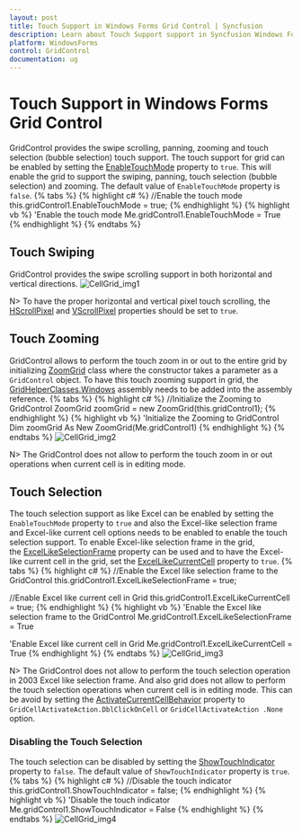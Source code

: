 ```yaml
---
layout: post
title: Touch Support in Windows Forms Grid Control | Syncfusion
description: Learn about Touch Support support in Syncfusion Windows Forms Grid Control, its elements and more details.
platform: WindowsForms
control: GridControl
documentation: ug
--- 
```


# Touch Support in Windows Forms Grid Control
GridControl provides the swipe scrolling, panning, zooming and touch selection (bubble selection) touch support. The touch support for grid can be enabled by setting the [EnableTouchMode](https://help.syncfusion.com/cr/windowsforms/Syncfusion.Windows.Forms.Grid.GridControl.html#Syncfusion_Windows_Forms_Grid_GridControl_EnableTouchMode) property to `true`. This will enable the grid to support the swiping, panning, touch selection (bubble selection) and zooming. The default value of `EnableTouchMode` property is `false`.
{% tabs %}
{% highlight c# %}
//Enable the touch mode
this.gridControl1.EnableTouchMode = true;
{% endhighlight %}
{% highlight vb %}
'Enable the touch mode
Me.gridControl1.EnableTouchMode = True
{% endhighlight %}
{% endtabs %}

## Touch Swiping
GridControl provides the swipe scrolling support in both horizontal and vertical directions.
![CellGrid_img1](TouchSupport_images/CellGrid_img1.png)

N> To have the proper horizontal and vertical pixel touch scrolling, the [HScrollPixel](https://help.syncfusion.com/cr/windowsforms/Syncfusion.Windows.Forms.Grid.GridControlBase.html#Syncfusion_Windows_Forms_Grid_GridControlBase_HScrollPixel) and [VScrollPixel](https://help.syncfusion.com/cr/windowsforms/Syncfusion.Windows.Forms.Grid.GridControlBase.html#Syncfusion_Windows_Forms_Grid_GridControlBase_VScrollPixel) properties should be set to `true`.

## Touch Zooming
GridControl allows to perform the touch zoom in or out to the entire grid by initializing [ZoomGrid](https://help.syncfusion.com/cr/windowsforms/Syncfusion.GridHelperClasses.ZoomGrid.html) class where the constructor takes a parameter as a `GridControl` object.
To have this touch zooming support in grid, the [GridHelperClasses.Windows](https://help.syncfusion.com/cr/windowsforms/Syncfusion.GridHelperClasses.html) assembly needs to be added into the assembly reference. 
{% tabs %}
{% highlight c# %}
//Initialize the Zooming to GridControl
ZoomGrid zoomGrid = new ZoomGrid(this.gridControl1);
{% endhighlight %}
{% highlight vb %}
'Initialize the Zooming to GridControl
Dim zoomGrid As New ZoomGrid(Me.gridControl1)
{% endhighlight %}
{% endtabs %}
![CellGrid_img2](TouchSupport_images/CellGrid_img2.png)

N> The GridControl does not allow to perform the touch zoom in or out operations when current cell is in editing mode.

## Touch Selection
The touch selection support as like Excel can be enabled by setting the `EnableTouchMode` property to `true` and also the Excel-like selection frame and Excel-like current cell options needs to be enabled to enable the touch selection support.
To enable Excel-like selection frame in the grid, the [ExcelLikeSelectionFrame](https://help.syncfusion.com/windowsforms/grid/ms-excel-like-features#excel-like-selection-frame) property can be used and to have the Excel-like current cell in the grid, set the [ExcelLikeCurrentCell](https://help.syncfusion.com/windowsforms/grid/ms-excel-like-features#excel-like-current-cell) property to `true`.
{% tabs %}
{% highlight c# %}
//Enable the Excel like selection frame to the GridControl
this.gridControl1.ExcelLikeSelectionFrame = true;

//Enable Excel like current cell in Grid 
this.gridControl1.ExcelLikeCurrentCell = true;
{% endhighlight %}
{% highlight vb %}
'Enable the Excel like selection frame to the GridControl
Me.gridControl1.ExcelLikeSelectionFrame = True

'Enable Excel like current cell in Grid 
Me.gridControl1.ExcelLikeCurrentCell = True
{% endhighlight %}
{% endtabs %}
![CellGrid_img3](TouchSupport_images/CellGrid_img3.png)

N> The GridControl does not allow to perform the touch selection operation in 2003 Excel like selection frame. And also grid does not allow to perform the touch selection operations when current cell is in editing mode. This can be avoid by setting the [ActivateCurrentCellBehavior](https://help.syncfusion.com/cr/windowsforms/Syncfusion.Windows.Forms.Grid.GridControl.html#Syncfusion_Windows_Forms_Grid_GridControl_ActivateCurrentCellBehavior) property to `GridCellActivateAction.DblClickOnCell` or `GridCellActivateAction .None` option.

### Disabling the Touch Selection
The touch selection can be disabled by setting the [ShowTouchIndicator](https://help.syncfusion.com/cr/windowsforms/Syncfusion.Windows.Forms.Grid.GridControlBase.html#Syncfusion_Windows_Forms_Grid_GridControlBase_ShowTouchIndicator) property to `false`. The default value of `ShowTouchIndicator` property is `true`. 
{% tabs %}
{% highlight c# %}
//Disable the touch indicator
this.gridControl1.ShowTouchIndicator = false;
{% endhighlight %}
{% highlight vb %}
'Disable the touch indicator
Me.gridControl1.ShowTouchIndicator = False
{% endhighlight %}
{% endtabs %}
![CellGrid_img4](TouchSupport_images/CellGrid_img4.png)
